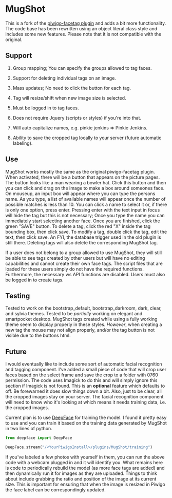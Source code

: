 # MugShot

This is a fork of the [piwigo-facetag plugin](https://github.com/pommes-frites/piwigo-facetag) and adds a bit more functionality. The code base has been rewritten using an object literal class style and includes some new features. Please note that it is not compatible with the original.

## Support
1) Group mapping; You can specify the groups allowed to tag faces.

2) Support for deleting individual tags on an image.

3) Mass updates; No need to click the button for each tag.

4) Tag will resize/shift when new image size is selected.

5) Must be logged in to tag faces.

6) Does not require Jquery (scripts or styles) if you're into that.

7) Will auto capitalize names, e.g. pinkie jenkins => Pinkie Jenkins. 

8) Ability to save the cropped tag locally to your server (future automatic labeling).

## Use
MugShot works mostly the same as the original piwigo-facetag plugin. When activated, there will be a button that appears on the picture pages. The button looks like a man wearing a bowler hat. Click this button and then you can click and drag on the image to make a box around someones face. On mouseup, an input box will appear where you can type the persons name. As you type, a list of available names will appear once the number of possible matches is less than 10. You can click a name to select it or, if there is only one option, press enter. Pressing enter with the text input in focus will hide the tag but this is not necessary; Once you type the name you can immediately start selecting another face. Once you are finished, click the green "SAVE" button. To delete a tag, click the red "X" inside the tag bounding box, then click save. To modify a tag, double click the tag, edit the text, then click save. An FYI, the database trigger used in the old plugin is still there. Deleting tags will also delete the corresponding MugShot tag.

If a user does not belong to a group allowed to use MugShot, they will still be able to see tags created by other users but will have no editing capabilities and cannot create their own face tags. The script files that are loaded for these users simply do not have the required functions. Furthermore, the necessary ws API functions are disabled. Users must also be logged in to create tags.

## Testing
Tested to work on the bootstrap_default, bootstrap_darkroom, dark, clear, and sylvia themes. Tested to be *partially* working on elegant and smartpocket desktop. MugShot tags created while using a fully working theme seem to display properly in these styles. *However*, when creating a new tag the mouse may not align properly, and/or the tag button is not visible due to the buttons html.

## Future
I would eventually like to include some sort of automatic facial recognition and tagging component. I've added a small piece of code that will crop user faces based on the select frame and save the crop to a folder with 0760 permission. The code uses Imagick to do this and will simply ignore this section if Imagick is not found. This is an **optional** feature which defaults to off. Be forewarned it does slow things down a bit. Also, just to be clear, all the cropped images stay on your server. The facial recognition component will need to know who it's looking at which means it needs training data, i.e. the cropped images.

Current plan is to use [DeepFace](https://github.com/serengil/deepface) for training the model. I found it pretty easy to use and you can train it based on the training data generated by MugShot in two lines of python.

```python
from deepface import DeepFace

DeepFace.stream("/<YourPiwigoInstall>/plugins/MugShot/training")
```
If you've labeled a few photos with yourself in them, you can run the above code with a webcam plugged in and it will identify you. What remains here is code to periodically rebuild the model (as more face tags are added) and then dynamically run it for images as they are uploaded. Things to think about include grabbing the ratio and position of the image at its current size. This is important for ensuring that when the image is resized in Piwigo the face label can be correspondingly updated.
